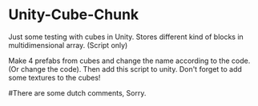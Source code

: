 # Unity-Cube-Chunk
Just some testing with cubes in Unity. Stores different kind of blocks in multidimensional array. (Script only)

Make 4 prefabs from cubes and change the name according to the code. (Or change the code). Then add this script to unity. Don't forget to add some textures to the cubes!

#There are some dutch comments, Sorry.

